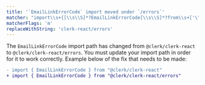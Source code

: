 ```yaml
---
title: '`EmailLinkErrorCode` import moved under `/errors`'
matcher: "import\\s+{[\\s\\S]*?EmailLinkErrorCode[\\s\\S]*?from\\s+['\"]@clerk\\/(clerk-react)[\\s\\S]*?['\"]"
matcherFlags: 'm'
replaceWithString: 'clerk-react/errors'
---
```


The `EmailLinkErrorCode` import path has changed from `@clerk/clerk-react` to `@clerk/clerk-react/errors`. You must update your import path in order for it to work correctly. Example below of the fix that needs to be made:

```diff
- import { EmailLinkErrorCode } from "@clerk/clerk-react"
+ import { EmailLinkErrorCode } from "@clerk/clerk-react/errors"
```
